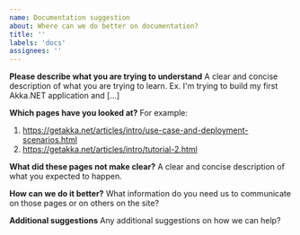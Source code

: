 ```yaml
---
name: Documentation suggestion
about: Where can we do better on documentation?
title: ''
labels: 'docs'
assignees: ''
---
```


**Please describe what you are trying to understand**
A clear and concise description of what you are trying to learn. Ex. I'm trying to build my first Akka.NET application and [...]

**Which pages have you looked at?**
For example:
1. https://getakka.net/articles/intro/use-case-and-deployment-scenarios.html
2. https://getakka.net/articles/intro/tutorial-2.html

**What did these pages not make clear?**
A clear and concise description of what you expected to happen.

**How can we do it better?**
What information do you need us to communicate on those pages or on others on the site?

**Additional suggestions**
Any additional suggestions on how we can help?